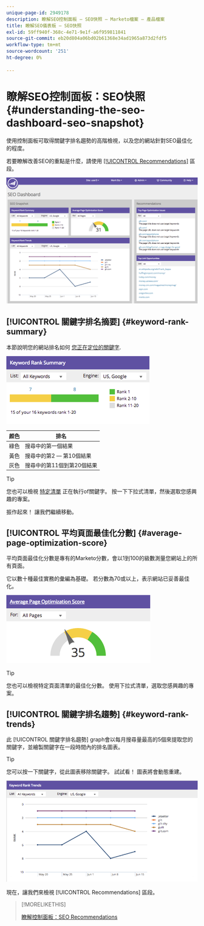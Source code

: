 ```yaml
---
unique-page-id: 2949178
description: 瞭解SEO控制面板 — SEO快照 — Marketo檔案 — 產品檔案
title: 瞭解SEO儀表板 — SEO快照
exl-id: 59ff940f-368c-4e71-9e1f-a6f959811841
source-git-commit: eb20d804a06bd02b61368e34ad1965a873d2fdf5
workflow-type: tm+mt
source-wordcount: '251'
ht-degree: 0%

---
```


# 瞭解SEO控制面板：SEO快照 {#understanding-the-seo-dashboard-seo-snapshot}

使用控制面板可取得關鍵字排名趨勢的高階檢視，以及您的網站針對SEO最佳化的程度。

若要瞭解改善SEO的重點是什麼，請使用 [[!UICONTROL Recommendations]](/help/marketo/product-docs/additional-apps/seo/understanding-seo/understanding-the-seo-dashboard-seo-recommendations.md) 區段。

![](assets/image2014-9-17-21-3a32-3a22.png)

## [!UICONTROL 關鍵字排名摘要] {#keyword-rank-summary}

本節說明您的網站排名如何 [您正在定位的關鍵字](/help/marketo/product-docs/additional-apps/seo/keywords/seo-add-keywords.md).

![](assets/image2014-9-17-21-3a34-3a5.png)

| 颜色 | 排名 |
|---|---|
| 綠色 | 搜尋中的第一個結果 |
| 黃色 | 搜尋中的第2 — 第10個結果 |
| 灰色 | 搜尋中的第11個到第20個結果 |

>[!TIP]
>
>您也可以檢視 [特定清單](/help/marketo/product-docs/additional-apps/seo/keywords/seo-add-remove-keywords-from-a-list.md) 正在執行of關鍵字。 按一下下拉式清單，然後選取您感興趣的專案。

振作起來！ 讓我們繼續移動。

## [!UICONTROL 平均頁面最佳化分數] {#average-page-optimization-score}

平均頁面最佳化分數是專有的Marketo分數，會以1到100的級數測量您網站上的所有頁面。

它以數十種最佳實務的彙編為基礎。 若分數為70或以上，表示網站已妥善最佳化。

![](assets/image2014-9-17-21-3a35-3a55.png)

>[!TIP]
>
>您也可以檢視特定頁面清單的最佳化分數。 使用下拉式清單，選取您感興趣的專案。

## [!UICONTROL 關鍵字排名趨勢] {#keyword-rank-trends}

此 [!UICONTROL 關鍵字排名趨勢] graph會以每月搜尋量最高的5個來提取您的關鍵字，並繪製關鍵字在一段時間內的排名圖表。

>[!TIP]
>
>您可以按一下關鍵字，從此圖表移除關鍵字。 試試看！ 圖表將會動態重建。

![](assets/image2014-9-17-21-3a37-3a1.png)

現在，讓我們來檢視 [!UICONTROL Recommendations] 區段。

>[!MORELIKETHIS]
>
>[瞭解控制面板：SEO Recommendations](/help/marketo/product-docs/additional-apps/seo/understanding-seo/understanding-the-seo-dashboard-seo-recommendations.md)
